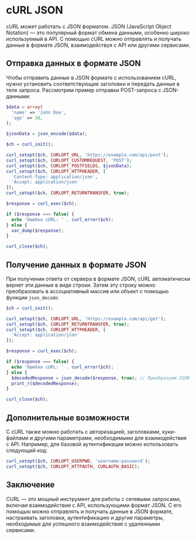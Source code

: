 # cURL JSON
cURL может работать с JSON форматом. JSON (JavaScript Object Notation) — это популярный формат обмена данными, особенно широко используемый в API. C помощью cURL можно отправлять и получать данные в формате JSON, взаимодействуя с API или другими сервисами.

## Отправка данных в формате JSON
Чтобы отправить данные в JSON формате с использованием cURL, нужно установить соответствующие заголовки и передать данные в теле запроса. Рассмотрим пример отправки POST-запроса с JSON-данными:

```php
$data = array(
  'name' => 'John Doe',
  'age' => 30,
);

$jsonData = json_encode($data);

$ch = curl_init();

curl_setopt($ch, CURLOPT_URL, 'https://example.com/api/post');
curl_setopt($ch, CURLOPT_CUSTOMREQUEST, 'POST');
curl_setopt($ch, CURLOPT_POSTFIELDS, $jsonData);
curl_setopt($ch, CURLOPT_HTTPHEADER, [
  'Content-Type: application/json',
  'Accept: application/json'
]);
curl_setopt($ch, CURLOPT_RETURNTRANSFER, true);

$response = curl_exec($ch);

if ($response === false) {
  echo 'Ошибка cURL: ' . curl_error($ch);
} else {
  var_dump($response);
}

curl_close($ch);
```

## Получение данных в формате JSON
При получении ответа от сервера в формате JSON, cURL автоматически вернет эти данные в виде строки. Затем эту строку можно преобразовать в ассоциативный массив или объект с помощью функции `json_decode`:

```php
$ch = curl_init();

curl_setopt($ch, CURLOPT_URL, 'https://example.com/api/get');
curl_setopt($ch, CURLOPT_RETURNTRANSFER, true);
curl_setopt($ch, CURLOPT_HTTPHEADER, [
  'Accept: application/json'
]);

$response = curl_exec($ch);

if ($response === false) {
  echo 'Ошибка cURL: ' . curl_error($ch);
} else {
  $decodedResponse = json_decode($response, true); // Преобразуем JSON в ассоциативный массив
  print_r($decodedResponse);
}

curl_close($ch);
```

## Дополнительные возможности
C cURL также можно работать с авторизацией, заголовками, куки-файлами и другими параметрами, необходимыми для взаимодействия с API. Например, для базовой аутентификации можно использовать следующий код:

```php
curl_setopt($ch, CURLOPT_USERPWD, 'username:password');
curl_setopt($ch, CURLOPT_HTTPAUTH, CURLAUTH_BASIC);
```

## Заключение
CURL — это мощный инструмент для работы с сетевыми запросами, включая взаимодействие с API, использующими формат JSON. С его помощью можно отправлять и получать данные в JSON формате, настраивать заголовки, аутентификацию и другие параметры, необходимые для успешного взаимодействия с удаленными сервисами.
